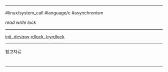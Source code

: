 
---

#linux/system_call #language/c #asynchronism

_read write lock_

---

[init, destroy](https://www.ibm.com/docs/ko/aix/7.3.0?topic=p-pthread-rwlock-init-pthread-rwlock-destroy-subroutine)
[rdlock, tryrdlock](https://www.ibm.com/docs/ko/aix/7.3.0?topic=p-pthread-rwlock-rdlock-pthread-rwlock-tryrdlock-subroutines)

---

참고자료

#

---